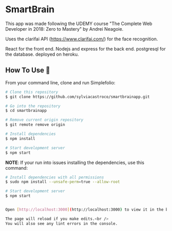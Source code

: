 # SmartBrain

This app was made following the UDEMY course "The Complete Web Developer in 2018: Zero to Mastery" by Andrei Neagoie.

Uses the clarifai API (https://www.clarifai.com/) for the face recognition.

React for the front end. Nodejs and express for the back end. postgresql for the database. deployed on heroku.

## How To Use 🔧

From your command line, clone and run Simplefolio:

```bash
# Clone this repository
$ git clone https://github.com/sylviacastroco/smartbrainapp.git

# Go into the repository
$ cd smartbrainapp

# Remove current origin repository
$ git remote remove origin

# Install dependencies
$ npm install

# Start development server
$ npm start
```

**NOTE**:
If your run into issues installing the dependencies, use this command:

```bash
# Install dependencies with all permissions
$ sudo npm install --unsafe-perm=true --allow-root

# Start development server
$ npm start


Open [http://localhost:3000](http://localhost:3000) to view it in the browser.

The page will reload if you make edits.<br />
You will also see any lint errors in the console.
```
